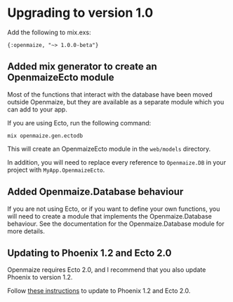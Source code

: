# Upgrading to version 1.0

Add the following to mix.exs:

    {:openmaize, "~> 1.0.0-beta"}

## Added mix generator to create an OpenmaizeEcto module

Most of the functions that interact with the database have been
moved outside Openmaize, but they are available as a separate
module which you can add to your app.

If you are using Ecto, run the following command:

    mix openmaize.gen.ectodb

This will create an OpenmaizeEcto module in the `web/models` directory.

In addition, you will need to replace every reference to `Openmaize.DB`
in your project with `MyApp.OpenmaizeEcto`.

## Added Openmaize.Database behaviour

If you are not using Ecto, or if you want to define your own
functions, you will need to create a module that implements
the Openmaize.Database behaviour. See the documentation for
the Openmaize.Database module for more details.

## Updating to Phoenix 1.2 and Ecto 2.0

Openmaize requires Ecto 2.0, and I recommend that you also update Phoenix
to version 1.2.

Follow [these instructions](https://gist.github.com/chrismccord/29100e16d3990469c47f851e3142f766)
to update to Phoenix 1.2 and Ecto 2.0.
